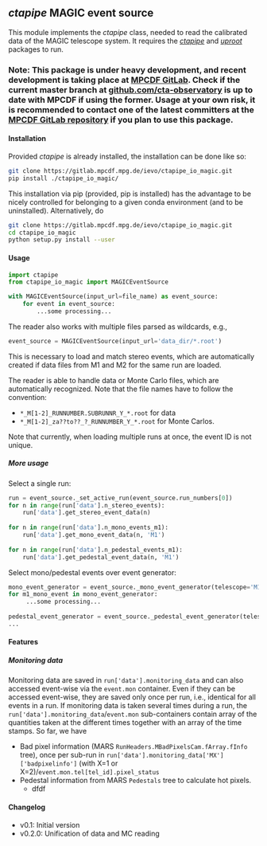 ## *ctapipe* MAGIC event source

This module implements the *ctapipe* class, needed to read the calibrated data of the MAGIC telescope system. It requires the [*ctapipe*](https://github.com/cta-observatory/ctapipe) and [*uproot*](https://github.com/scikit-hep/uproot) packages to run.

### Note: This package is under heavy development, and recent development is taking place at [MPCDF GitLab](https://gitlab.mpcdf.mpg.de/ievo/ctapipe_io_magic). Check if the current master branch at [github.com/cta-observatory](https://github.com/cta-observatory/ctapipe_io_magic) is up to date with MPCDF if using the former. Usage at your own risk, it is recommended to contact one of the latest committers at the [MPCDF GitLab repository](https://gitlab.mpcdf.mpg.de/ievo/ctapipe_io_magic) if you plan to use this package.

#### Installation

Provided *ctapipe* is already installed, the installation can be done like so:

```bash
git clone https://gitlab.mpcdf.mpg.de/ievo/ctapipe_io_magic.git
pip install ./ctapipe_io_magic/
```

This installation via pip (provided, pip is installed) has the advantage to be nicely controlled for belonging to a given conda environment (and to be uninstalled). Alternatively, do

```bash
git clone https://gitlab.mpcdf.mpg.de/ievo/ctapipe_io_magic.git
cd ctapipe_io_magic
python setup.py install --user
```

#### Usage

```python
import ctapipe
from ctapipe_io_magic import MAGICEventSource

with MAGICEventSource(input_url=file_name) as event_source:
    for event in event_source:
        ...some processing...
```

The reader also works with multiple files parsed as wildcards, e.g.,

```python
event_source = MAGICEventSource(input_url='data_dir/*.root')
```

This is necessary to load and match stereo events, which are automatically created if data files from M1 and M2 for the same run are loaded. 

The reader is able to handle data or Monte Carlo files, which are automatically recognized. Note that the file names have to follow the convention:
- `*_M[1-2]_RUNNUMBER.SUBRUNNR_Y_*.root` for data
- `*_M[1-2]_za??to??_?_RUNNUMBER_Y_*.root` for Monte Carlos.

Note that currently, when loading multiple runs at once, the event ID is not unique.

##### More usage
Select a single run:
```python
run = event_source._set_active_run(event_source.run_numbers[0])
for n in range(run['data'].n_stereo_events):
    run['data'].get_stereo_event_data(n)
    
for n in range(run['data'].n_mono_events_m1):
    run['data'].get_mono_event_data(n, 'M1')
    
for n in range(run['data'].n_pedestal_events_m1):
    run['data'].get_pedestal_event_data(n, 'M1')
```

Select mono/pedestal events over event generator:
```python
mono_event_generator = event_source._mono_event_generator(telescope='M1')
for m1_mono_event in mono_event_generator:
     ...some processing...
     
pedestal_event_generator = event_source._pedestal_event_generator(telescope='M1')
...
```

#### Features

##### Monitoring data

Monitoring data are saved in `run['data'].monitoring_data` and can also accessed event-wise via the `event.mon` container. Even if they can be accessed event-wise, they are saved only once per run, i.e., identical for all events in a run. If monitoring data is taken several times during a run, the `run['data'].monitoring_data`/`event.mon` sub-containers contain array of the quantities taken at the different times together with an array of the time stamps. So far, we have
- Bad pixel information (MARS `RunHeaders.MBadPixelsCam.fArray.fInfo` tree), once per sub-run in `run['data'].monitoring_data['MX']['badpixelinfo']` (with X=1 or X=2)/`event.mon.tel[tel_id].pixel_status`
- Pedestal information from MARS `Pedestals` tree to calculate hot pixels.
	- dfdf 



#### Changelog

- v0.1: Initial version
- v0.2.0: Unification of data and MC reading
